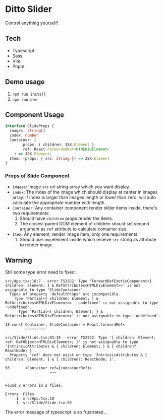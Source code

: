 # Ditto Slider

Control anything yourself!

## Tech 
- Typescript 
- Sass
- Vite
- Pnpm

## Demo usage 

1. `npm run install`
2. `npm run dev` 

## Component Usage

```ts
interface SlideProps {
  images: string[]
  index: number    
  Container: (
        props: { children: JSX.Element }, 
        ref: React.ForwardedRef<HTMLDivElement>
    ) => JSX.Element;
  Item: (props: { src: string }) => JSX.Element
}
```

### Props of Slide Component
- `images`: Image `src` url string array which you want display.
- `index`: The index of the image which should display at center in images array. 
if index is larger than images length or lower than zero, will auto calculate the appropriate number with length.
- `Container`: Any container component render slider items inside, there's two requirements:
    1. Should have `children` props render the items.
    2. The closest parent DOM element of children should set second argument as `ref` attribute to calculate container size.
- `Item`: Any element, render image item, only one requirements.
    1. Should use `img` element inside which receive `src` string as attribute to render image.

## Warning

Still some type error need to fixed: 

```
src/App.tsx:18:7 - error TS2322: Type 'ForwardRefExoticComponent<{ children: Element; } & RefAttributes<HTMLDivElement>>' is not assignable to type 'SlideContainer'.
  Types of property 'defaultProps' are incompatible.
    Type 'Partial<{ children: Element; } & RefAttributes<HTMLDivElement>> | undefined' is not assignable to type 'undefined'.
      Type 'Partial<{ children: Element; } & RefAttributes<HTMLDivElement>>' is not assignable to type 'undefined'.

18 const Container: SlideContainer = React.forwardRef<
         ~~~~~~~~~

src/Slide/Slide.tsx:93:18 - error TS2322: Type '{ children: Element; ref: RefObject<HTMLDivElement>; }' is not assignable to type 'IntrinsicAttributes & { children: Element; } & { children?: ReactNode; }'.
  Property 'ref' does not exist on type 'IntrinsicAttributes & { children: Element; } & { children?: ReactNode; }'.

93       <Container ref={containerRef}>
                    ~~~


Found 2 errors in 2 files.

Errors  Files
     1  src/App.tsx:18
     1  src/Slide/Slide.tsx:93
```

The error message of typescript is so frustrated...